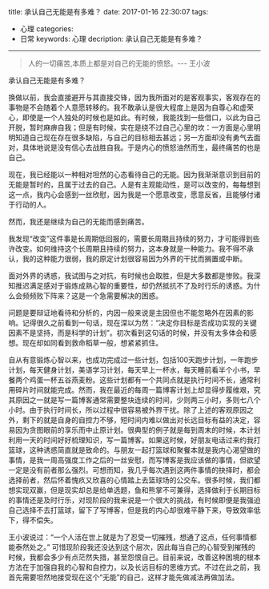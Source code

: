 title: 承认自己无能是有多难？
date: 2017-01-16 22:30:07
tags: 
- 心理
categories: 
- 日常
keywords: 心理
decription: 承认自己无能是有多难？

---

>人的一切痛苦,本质上都是对自己的无能的愤怒。--- 王小波

承认自己无能是有多难？

换做以前，我会直接避开与其直接交锋，因为我所面对的是客观事实，客观存在的事物是不会随着个人意愿转移的。我不敢承认是很大程度上是因为自尊心和虚荣心，即使是一个人独处的时候也是如此。有时候，我能找到一些借口，以此为自己开脱，暂时麻痹自我；但是有时候，实在是绕不过自己心里的坎：一方面是心里明明知道自己现在存在很多缺陷，与自己的目标相去甚远；另一方面却没有勇气去面对，具体地说是没有信心去战胜自我。于是内心的愤怒油然而生，最终痛苦的也是自己。

现在，我已经能以一种相对坦然的心态看待自己的无能。因为我渐渐意识到目前的无能是暂时的，且属于过去的自己。人是有主观能动性，是可以改变的，每每想到这一点，我内心会感到一丝欣慰，因为我是一个愿意改变，愿意反省，且能够付诸于行动的人。

然而，我还是继续为自己的无能而感到痛苦。

我发现“改变”这件事是长周期低回报的，需要长周期且持续的努力，才可能得到些许改变。如何维持这个长周期且持续的努力，这本身就是一种能力。我不得不承认，我的这种能力很弱，我的原定计划很容易因为外界的干扰而搁置或中断。

面对外界的诱惑，我试图与之对抗，有时候也会取胜，但是大多数都是惨败。我深知推迟满足感对于锻炼成熟心智的重要性，却仍然抵抗不了及时行乐的诱惑。为什么会频频败下阵来？这是一个急需要解决的困惑。

问题是要辩证地看待和分析的，内因一般来说是主因但也不能忽略外在因素的影响。记得很久之前看到一句话，现在深以为然：“决定你目标是否成功实现的关键因素不是坚持，而是科学的计划”。初次看到这句话的时候，并没有太多体会和感想。现在却如同看到救命稻草一般，想紧紧抓住。

自从有意锻炼心智以来，也成功完成过一些计划，包括100天跑步计划，一年跑步计划，每天健身计划，美语学习计划，每天早上一杯水，每天睡前看半个小书，早餐两个鸡蛋一杯五谷燕麦粉。这些计划都有一个共同点就是执行时间不长，通常利用碎片时间就能完成。然而，我在最近的每周一篇博客计划上却显得步履维艰，究其原因之一就是写一篇博客通常需要整块连续的时间，少则两三小时，多则七八个小时。由于执行时间长，所以过程中很容易被外界干扰。除了上述的客观原因之外，剩下的就是自身的自控力不够，短时间内难以做出对长远目标有益的决定，容易因为贪图眼前的享乐而中止原计划。很典型的例子就是每到周末的时候，本计划利用一天的时间好好梳理知识，写一篇博客。如果这时候，好朋友电话过来约我打篮球，这种诱惑简直就是致命的。与朋友一起打篮球和聚餐本就是我内心渴望做的事情，是我一周高强度工作之后的一丝安慰，而写博客是我应该做的事情，但欲望一定是没有前者那么强烈。可想而知，我几乎每次遇到这两件事情的抉择时，都会选择前者，然后怀着愧疚又欣喜的心情踏上去篮球场的公交车。很多时候，我们都想实现双赢，但是现实却总是给单选题，鱼和熊掌不可兼得，选择做利于长期目标的事情还是及时行乐，对现阶段的我来说是一个很大的挑战，有时候即便是我强迫自己选择不去打篮球，留下了写博客，但是我的内心却很难平静下来，导致效率低下，得不偿失。

王小波说过：“一个人活在世上就是为了忍受一切摧残，想通了这点，任何事情都能泰然处之。” 可惜现阶段我还没达到这个层次，因此每当自己的心智受到摧残的时候，我都会多少有点茫然失措，甚至怨恨自己。目前来说，改善这种困境的根本方法在于加强自我的心智和自控力，以及长远目标的思维方式。不过在此之前，我首先需要坦然地接受现在这个“无能”的自己，这样才能先做减法再做加法。